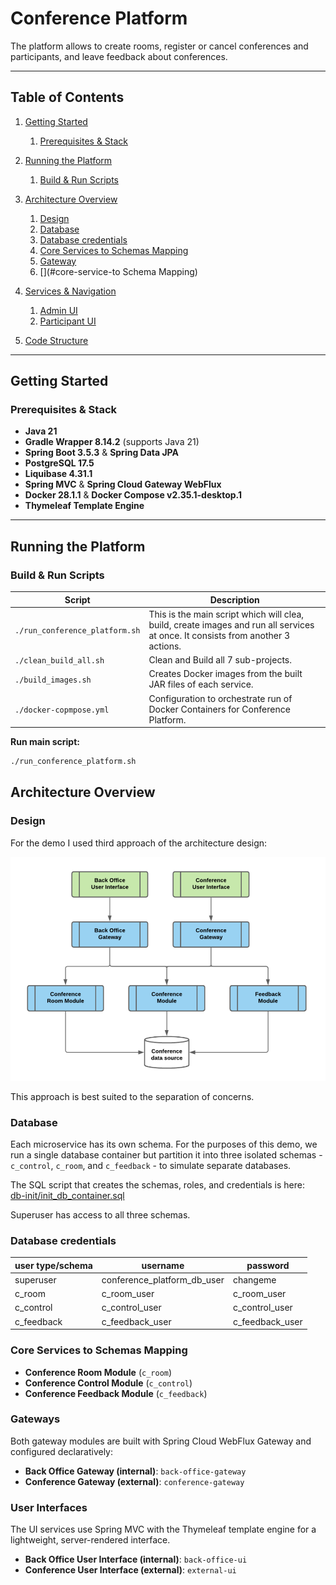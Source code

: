 # Conference Platform

The platform allows to create rooms, register or cancel conferences and participants, and leave feedback about conferences.

---

## Table of Contents

1. [Getting Started](#getting-started)
   1. [Prerequisites & Stack](#prerequisites--stack)
2. [Running the Platform](#running-the-platform)
   1. [Build & Run Scripts](#build--run-scripts)
3. [Architecture Overview](#architecture-overview)
   1. [Design](#platform-design)
   2. [Database](#database)
   3. [Database credentials](#database-credentials)
   4. [Core Services to Schemas Mapping](#core-services-to-schemas-mapping)
   5. [Gateway](#gateways)
   6. [](#core-service-to Schema Mapping)
4. [Services & Navigation](#services--navigation)
   1. [Admin UI](#admin-ui)
   2. [Participant UI](#participant-ui)

5. [Code Structure](#code-structure)


---

## Getting Started

### Prerequisites & Stack

- **Java 21**
- **Gradle Wrapper 8.14.2** (supports Java 21)
- **Spring Boot 3.5.3** & **Spring Data JPA**
- **PostgreSQL 17.5**
- **Liquibase 4.31.1**
- **Spring MVC** & **Spring Cloud Gateway WebFlux**
- **Docker 28.1.1** & **Docker Compose v2.35.1-desktop.1**
- **Thymeleaf Template Engine**

---

## Running the Platform

### Build & Run Scripts

| Script                         | Description                                                                                                                     |
|--------------------------------|---------------------------------------------------------------------------------------------------------------------------------|
| `./run_conference_platform.sh` | This is the main script which will clea, build, create images and run all services at once. It consists from another 3 actions. |
| `./clean_build_all.sh`         | Clean and Build all 7 sub-projects.                                                                                             |
| `./build_images.sh`            | Creates Docker images from the built JAR files of each service.                                                                 |
| `./docker-copmpose.yml`        | Configuration to orchestrate run of Docker Containers for Conference Platform.                                           |

**Run main script:**

```bash
./run_conference_platform.sh
```
## Architecture Overview

### Design

For the demo I used third approach of the architecture design:

![Microservice Architecture v3](docs/img.png)

This approach is best suited to the separation of concerns.

### Database

Each microservice has its own schema. For the purposes of this demo, we run a single database container but partition it into three isolated schemas - `c_control`, `c_room`, and `c_feedback` - to simulate separate databases.

The SQL script that creates the schemas, roles, and credentials is here:  
[db-init/init_db_container.sql](db-init/init_db_container.sql)

Superuser has access to all three schemas.

### Database credentials
| user type/schema | username                    | password        |
|------------------|-----------------------------|-----------------|
| superuser        | conference_platform_db_user | changeme        |
| c_room           | c_room_user                 | c_room_user     |
| c_control        | c_control_user              | c_control_user  |
| c_feedback       | c_feedback_user             | c_feedback_user |

### Core Services to Schemas Mapping

- **Conference Room Module** (`c_room`)
- **Conference Control Module** (`c_control`)
- **Conference Feedback Module** (`c_feedback`)

### Gateways

Both gateway modules are built with Spring Cloud WebFlux Gateway and configured declaratively:

- **Back Office Gateway (internal)**: `back-office-gateway`
- **Conference Gateway (external)**: `conference-gateway`

### User Interfaces

The UI services use Spring MVC with the Thymeleaf template engine for a lightweight, server-rendered interface.

- **Back Office User Interface (internal)**: `back-office-ui`
- **Conference User Interface (external)**: `external-ui`
